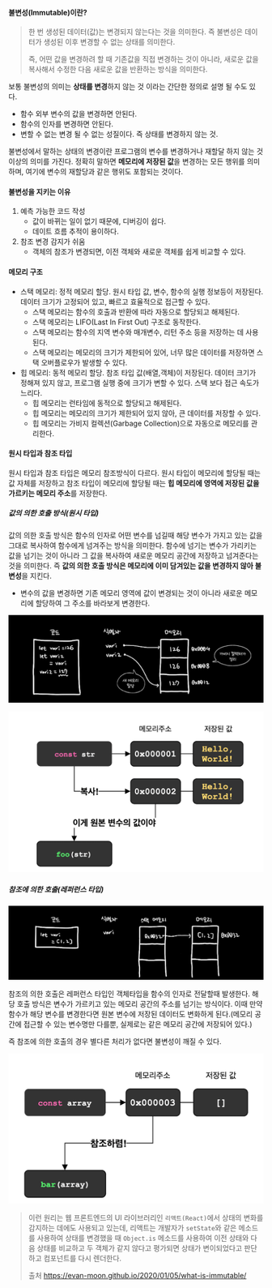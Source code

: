 #### 불변성(Immutable)이란?

> 한 번 생성된 데이터(값)는 변경되지 않는다는 것을 의미한다. 즉 불변성은 데이터가 생성된 이후 변경할 수 없는 상태를 의미한다.
> 
> 즉, 어떤 값을 변경하려 할 때 기존값을 직접 변경하는 것이 아니라, 새로운 값을 복사해서 수정한 다음 새로운 값을 반환하는 방식을 의미한다.
 
보통 불변성의 의미는 **상태를 변경**하지 않는 것 이라는 간단한 정의로 설명 될 수도 있다.
- 함수 외부 변수의 값을 변경하면 안된다.
- 함수의 인자를 변경하면 안된다.
- 변할 수 없는 변경 될 수 없는 성질이다. 즉 상태를 변경하지 않는 것. 

불변성에서 말하는 상태의 변경이란 프로그램의 변수를 변경하거나 재할달 하지 않는 것 이상의 의미를 가진다.
정확히 말하면 **메모리에 저장된 값**을 변경하는 모든 행위를 의미하며, 여기에 변수의 재할당과 같은 행위도 포함되는 것이다.

#### 불변성을 지키는 이유

1. 예측  가능한 코드 작성
	- 값이 바뀌는 일이 없기 때문에, 디버깅이 쉽다.
	- 데이트 흐름 추적이 용이하다.
2.  참조  변경 감지가 쉬움
	- 객체의 참조가 변경되면, 이전 객체와 새로운 객체를 쉽게 비교할 수 있다.

#### 메모리 구조

- 스택 메모리: 정적 메모리 할당. 원시 타입 값, 변수, 함수의 실행 정보등이 저장된다. 데이터 크기가 고정되어 있고, 빠르고 효율적으로 접근할 수 있다.
	- 스택 메모리는 함수의 호출과 반환에 따라 자동으로 할당되고 해제된다.
	- 스택 메모리는 LIFO(Last In First Out) 구조로 동작한다.
	- 스택 메모리는 함수의 지역 변수와 매개변수, 리턴 주소 등을 저장하는 데 사용된다.
	- 스택 메모리는 메모리의 크기가 제한되어 있어, 너무 많은 데이터를 저장하면 스택 오버플로우가 발생할 수 있다.
- 힙 메모리: 동적 메모리 할당. 참조 타입 값(배열,객체)이 저장된다. 데이터 크기가 정해져 있지 않고, 프로그램 실행 중에 크기가 변할 수 있다. 스택 보다 접근 속도가 느리다.
	- 힙 메모리는 런타임에 동적으로 할당되고 해제된다.
	- 힙 메모리는 메모리의 크기가 제한되어 있지 않아, 큰 데이터를 저장할 수 있다.
	- 힙 메모리는 가비지 컬렉션(Garbage Collection)으로 자동으로 메모리를 관리한다.
#### 원시 타입과 참조 타입

원시 타입과 참조 타입은 메모리 참조방식이 다르다. 원시 타입이 메모리에 할당될 때는 값 자체를 저장하고 참조 타입이 메모리에 할당될 때는 **힙 메모리에 영역에 저장된 값을 가르키는 메모리 주소**를 저장한다. 

##### 값의 의한 호출 방식(원시 타입)

값의 의한 호출 방식은 함수의 인자로 어떤 변수를 넘길때 해당 변수가 가지고 있는 값을 그대로 복사하여 함수에게 넘겨주는 방식을 의미한다. 함수에 넘기는 변수가 가리키는 값을 넘기는 것이 아니라 그 값을 복사하여 새로운 메모리 공간에 저장하고 넘겨준다는 것을 의미한다.
즉 **값의 의한 호출 방식은 메모리에 이미 담겨있는 값을 변경하지 않아 불변성**을 지킨다.

- 변수의 값을 변경하면 기존 메모리 영역에 값이 변경되는 것이 아니라 새로운 메모리에 할당하여 그 주소를 바라보게 변경한다.

![Pasted image 20250402171941.png](../img/Pasted%20image%2020250402171941.png)

![Pasted image 20241028163849.png](../img/Pasted%20image%2020241028163849.png)

##### 참조에 의한 호출(레퍼런스 타입)

![Pasted image 20250402171914.png](../img/Pasted%20image%2020250402171914.png)

참조의 의한 호출은 레퍼런스 타입인 객체타입을 함수의 인자로 전달할때 발생한다. 해당 호출 방식은 변수가 가르키고 있는 메모리 공간의 주소를 넘기는 방식이다. 이때 만약 함수가 해당 변수를 변경한다면 원본 변수에 저장된 데이터도 변화하게 된다.(메모리 공간에 접근할 수 있는 변수명만 다를뿐, 실제로는 같은 메모리 공간에 저장되어 있다.)

즉 참조에 의한 호출의 경우 별다른 처리가 없다면 불변성이 깨질 수 있다.

![Pasted image 20241028164635.png](../img/Pasted%20image%2020241028164635.png)


> 이런 원리는 웹 프론트엔드의 UI 라이브러리인 `리액트(React)`에서 상태의 변화를 감지하는 데에도 사용되고 있는데, 리액트는 개발자가 `setState`와 같은 메소드를 사용하여 상태를 변경했을 때 `Object.is` 메소드를 사용하여 이전 상태와 다음 상태를 비교하고 두 객체가 같지 않다고 평가되면 상태가 변이되었다고 판단하고 컴포넌트를 다시 렌더한다.
> 
> 출처 
>  https://evan-moon.github.io/2020/01/05/what-is-immutable/
